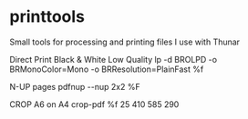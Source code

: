 # printtools

Small tools for processing and printing files
I use with Thunar 

Direct Print Black & White Low Quality
lp -d BROLPD -o BRMonoColor=Mono -o BRResolution=PlainFast %f

N-UP pages
pdfnup --nup 2x2 %F 

CROP A6 on A4 
crop-pdf %f 25 410 585 290
